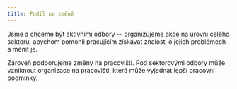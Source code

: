 ```yaml
---
title: Podíl na změně
---
```

Jsme a chceme být aktivními odbory -- organizujeme akce na úrovni celého sektoru,
abychom pomohli pracujícím získávat znalosti o jejich problémech a měnit je.

Zároveň podporujeme změny na pracovišti. Pod sektorovými odbory může vzniknout organizace na pracovišti,
která může vyjednat lepší pracovní podmínky.
